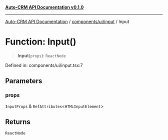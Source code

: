 [**Auto-CRM API Documentation v0.1.0**](../../../../README.md)

***

[Auto-CRM API Documentation](../../../../README.md) / [components/ui/input](../README.md) / Input

# Function: Input()

> **Input**(`props`): `ReactNode`

Defined in: components/ui/input.tsx:7

## Parameters

### props

`InputProps` & `RefAttributes`\<`HTMLInputElement`\>

## Returns

`ReactNode`
